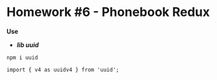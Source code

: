 # Homework #6 - Phonebook Redux

**Use**

- **_lib uuid_**

```
npm i uuid
```

```
import { v4 as uuidv4 } from 'uuid';
```

